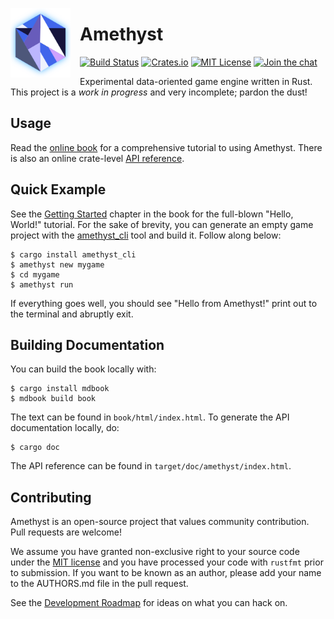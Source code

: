 <img src="./book/images/amethyst_thumb.png" alt="Logo" width="96px" style="float:left;margin-right:15px"/><h1>Amethyst</h1>

[![Build Status][s1]][tc] [![Crates.io][s2]][ci] [![MIT License][s3]][ml] [![Join the chat][s4]][gc]

[s1]: https://travis-ci.org/ebkalderon/amethyst.svg?branch=master
[s2]: https://img.shields.io/badge/crates.io-0.1.4-orange.svg
[s3]: https://img.shields.io/badge/license-MIT-blue.svg
[s4]: https://badges.gitter.im/ebkalderon/amethyst.svg

[tc]: https://travis-ci.org/ebkalderon/amethyst/
[ci]: https://crates.io/crates/amethyst/
[ml]: https://github.com/ebkalderon/amethyst/blob/master/COPYING
[gc]: https://gitter.im/ebkalderon/amethyst?utm_source=badge&utm_medium=badge&utm_campaign=pr-badge&utm_content=badge

Experimental data-oriented game engine written in Rust. This project is a *work
in progress* and very incomplete; pardon the dust!

## Usage

Read the [online book][bk] for a comprehensive tutorial to using Amethyst. There
is also an online crate-level [API reference][ar].

[bk]: http://ebkalderon.github.io/amethyst/
[ar]: http://ebkalderon.github.io/amethyst/doc/amethyst/

## Quick Example

See the [Getting Started][gs] chapter in the book for the full-blown "Hello,
World!" tutorial. For the sake of brevity, you can generate an empty game
project with the [amethyst_cli][ac] tool and build it. Follow along below:

[gs]: http://ebkalderon.github.io/amethyst/getting_started.html
[ac]: https://github.com/ebkalderon/amethyst_cli

```
$ cargo install amethyst_cli
$ amethyst new mygame
$ cd mygame
$ amethyst run
```

If everything goes well, you should see "Hello from Amethyst!" print out to the
terminal and abruptly exit.

## Building Documentation

You can build the book locally with:

```
$ cargo install mdbook
$ mdbook build book
```

The text can be found in `book/html/index.html`. To generate the API
documentation locally, do:

```
$ cargo doc
```

The API reference can be found in `target/doc/amethyst/index.html`.

## Contributing

Amethyst is an open-source project that values community contribution. Pull
requests are welcome!

We assume you have granted non-exclusive right to your source code under the
[MIT license][ml] and you have processed your code with `rustfmt` prior to
submission. If you want to be known as an author, please add your name to the
AUTHORS.md file in the pull request.

See the [Development Roadmap][dr] for ideas on what you can hack on.

[dr]: https://github.com/ebkalderon/amethyst/wiki/Roadmap

